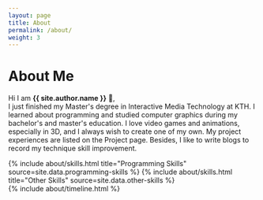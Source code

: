 ```yaml
---
layout: page
title: About
permalink: /about/
weight: 3
---
```


# **About Me**

Hi I am **{{ site.author.name }}** :wave:,<br>
I just finished my Master's degree in Interactive Media Technology at KTH. I learned about programming and studied computer graphics during my bachelor's and master's education. I love video games and animations, especially in 3D, and I always wish to create one of my own. My project experiences are listed on the Project page. Besides, I like to write blogs to record my technique skill improvement.

<div class="row">
{% include about/skills.html title="Programming Skills" source=site.data.programming-skills %}
{% include about/skills.html title="Other Skills" source=site.data.other-skills %}
</div>

<div class="row">
{% include about/timeline.html %}
</div>